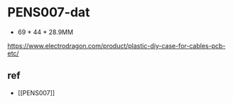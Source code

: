 
# PENS007-dat

- 69 * 44 * 28.9MM

https://www.electrodragon.com/product/plastic-diy-case-for-cables-pcb-etc/

## ref 

- [[PENS007]]